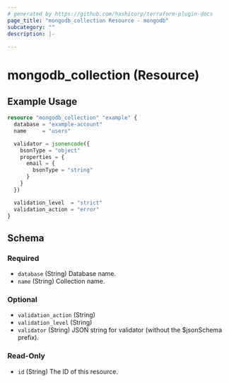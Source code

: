 ```yaml
---
# generated by https://github.com/hashicorp/terraform-plugin-docs
page_title: "mongodb_collection Resource - mongodb"
subcategory: ""
description: |-
  
---
```


# mongodb_collection (Resource)



## Example Usage

```terraform
resource "mongodb_collection" "example" {
  database = "example-account"
  name     = "users"

  validator = jsonencode({
    bsonType = "object"
    properties = {
      email = {
        bsonType = "string"
      }
    }
  })

  validation_level  = "strict"
  validation_action = "error"
}
```

<!-- schema generated by tfplugindocs -->
## Schema

### Required

- `database` (String) Database name.
- `name` (String) Collection name.

### Optional

- `validation_action` (String)
- `validation_level` (String)
- `validator` (String) JSON string for validator (without the $jsonSchema prefix).

### Read-Only

- `id` (String) The ID of this resource.
